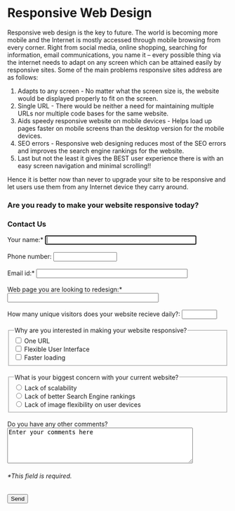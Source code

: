 <html lang="en">
<head>
  <meta charset="utf-8">
  <title>Responsive Web Design</title>
</head>
<body>
<h1>Responsive Web Design</h1>
Responsive web design is the key to future. The world is becoming more mobile and the Internet is mostly
accessed through mobile browsing from every corner. Right from social media, online shopping, searching for
information, email communications, you name it – every possible thing via the internet needs to adapt on any
screen which can be attained easily by responsive sites. Some of the main problems responsive sites address are
as follows:
<ol  type="1">
<li>Adapts to any screen - No matter what the screen size is, the website would
  be displayed properly to fit on the screen.</li>
<li>Single URL - There would be neither a need for maintaining multiple URLs nor
  multiple code bases for the same website.</li>
<li>Aids speedy responsive website on mobile devices - Helps load up pages faster on mobile screens than the desktop version for the mobile devices.</li>
<li>SEO errors - Responsive web designing reduces most of the SEO errors and improves the search engine
  rankings for the website.</li>
<li>Last but not the least it gives the BEST user experience there is with an easy screen navigation and minimal scrolling!!</li>
</ol>
Hence it is better now than never to upgrade your site to be responsive and let users use them from any 
Internet device they carry around.

<h3> Are you ready to make your website responsive today?</h3>
<h3> Contact Us</h3>

<form>
  <label>Your name:*
    <input type="text" name="name" size="40" autofocus required>
  </label>
  <br>
  <br>
  <label>Phone number:
    <input type="tel" name="phonenumber" size="15" pattern="\d{3}-\d{3}-\d{4}" title="xxx-xxx-xxxx">
  </label>
  <br>
  <br>
  <label>Email id:*
    <input type="email" name="email" size="40" pattern="[a-z0-9._%+-]+@[a-z0-9.-]+\.[a-z]{2,3}$" title="characters@characters.domain" required>
  </label>
  <br>
  <br>
  <label>Web page you are looking to redesign:*
    <input type="url" name="webpage" size="40" required>
  </label>
  <br>
  <br>
  <label>
    How many unique visitors does your website recieve daily?:
    <input type="number" name="NoofVisitors" min="1" max="10000" size="6" required>
  </label>
  <br>
  <br>
  <fieldset>
    <legend>Why are you interested in making your website responsive?</legend>
    <label>
      <input type="checkbox" name="WhyRWD" value="OneURL">
      One URL
    </label>
    <br>
    <label>
      <input type="checkbox" name="WhyRWD" value="Flex">
      Flexible User Interface
    </label>
    <br>
    <label>
      <input type="checkbox" name="WhyRWD" value="Fast">
      Faster loading
    </label>
  </fieldset>
 <br>
  <fieldset>
    <legend>What is your biggest concern with your current website?</legend>
    <label>
      <input type="radio" name="concern" value="Scalability" required>
      Lack of scalability
    </label>
    <br>
    <label>
      <input type="radio" name="concern" value="SEO" required>
      Lack of better Search Engine rankings
    </label>
    <br>
    <label>
      <input type="radio" name="concern" value="UI" required>
      Lack of image flexibility on user devices
    </label>
  </fieldset>
  <br>
  <label>Do you have any other comments?
    <br>
    <textarea rows="5" cols="50" name="comments">Enter your comments here</textarea>
  </label>
<br>
<h6>*This field is required.</h6>
  <input type="submit" name="submit" value="Send">
</form>
</body>
</html>
